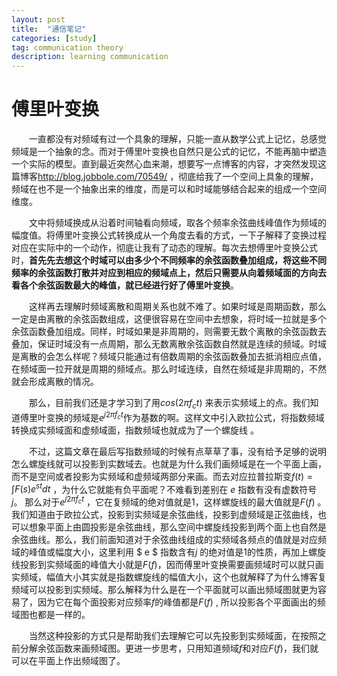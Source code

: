 ```yaml
---
layout: post
title:  "通信笔记"
categories: [study]
tag: communication theory
description: learning communication
---
```




# 傅里叶变换

　　一直都没有对频域有过一个具象的理解，只能一直从数学公式上记忆，总感觉频域是一个抽象的念。而对于傅里叶变换也自然只是公式的记忆，不能再脑中塑造一个实际的模型。直到最近突然心血来潮，想要写一点博客的内容，才突然发现这篇博客<http://blog.jobbole.com/70549/> ，彻底给我了一个空间上具象的理解，频域在也不是一个抽象出来的维度，而是可以和时域能够结合起来的组成一个空间维度。

　　文中将频域换成从沿着时间轴看向频域，取各个频率余弦曲线峰值作为频域的幅度值。将傅里叶变换公式转换成从一个角度去看的方式，一下子解释了变换过程对应在实际中的一个动作，彻底让我有了动态的理解。每次去想傅里叶变换公式时，**首先先去想这个时域可以由多少个不同频率的余弦函数叠加组成，将这些不同频率的余弦函数打散并对应到相应的频域点上，然后只需要从向着频域面的方向去看各个余弦函数最大的峰值，就已经进行好了傅里叶变换**。

　　这样再去理解时频域离散和周期关系也就不难了。如果时域是周期函数，那么一定是由离散的余弦函数组成，这便很容易在空间中去想象，将时域一拉就是多个余弦函数叠加组成。同样，时域如果是非周期的，则需要无数个离散的余弦函数去叠加，保证时域没有一点周期，那么无数离散余弦函数自然就是连续的频域。时域是离散的会怎么样呢？频域只能通过有倍数周期的余弦函数叠加去抵消相应点值，在频域面一拉开就是周期的频域点。那么时域连续，自然在频域是非周期的，不然就会形成离散的情况。

　　那么，目前我们还是才学习到了用<span>$cos(2\pi f_ct)$</span> 来表示实频域上的点。我们知道傅里叶变换的频域是$e^{j2 \pi f_ct}$作为基数的啊。这样文中引入欧拉公式，将指数频域转换成实频域面和虚频域面，指数频域也就成为了一个螺旋线 。         

　　不过，这篇文章在最后写指数频域的时候有点草草了事，没有给予足够的说明怎么螺旋线就可以投影到实数域去。也就是为什么我们画频域是在一个平面上画，而不是空间或者投影为实频域和虚频域两部分来画。而去对应拉普拉斯变$f(t)=\int F(s)e^{st}dt$  ，为什么它就能有负平面呢？不难看到差别在 $e$ 指数有没有虚数符号$j$。 那么对于$e^{j2 \pi f_ct}$ ，它在复频域的绝对值就是1，这样螺旋线的最大值就是$F(f)$ 。我们知道由于欧拉公式，投影到实频域是余弦曲线，投影到虚频域是正弦曲线，也可以想象平面上由圆投影是余弦曲线，那么空间中螺旋线投影到两个面上也自然是余弦曲线。那么，我们前面知道对于余弦曲线组成的实频域各频点的值就是对应频域的峰值或幅度大小，这里利用 $ e $ 指数含有$j$ 的绝对值是1的性质，再加上螺旋线投影到实频域面的峰值大小就是$F(f)$，因而傅里叶变换需要画频域时可以就只画实频域，幅值大小其实就是指数螺旋线的幅值大小，这个也就解释了为什么博客复频域可以投影到实频域。那么解释为什么是在一个平面就可以画出频域图就更为容易了，因为它在每个面投影对应频率$f$的峰值都是$F(f)$ , 所以投影各个平面画出的频域图也都是一样的。

　　当然这种投影的方式只是帮助我们去理解它可以先投影到实频域面，在按照之前分解余弦函数来画频域图。更进一步思考，只用知道频域$f$和对应$F(f)$，我们就可以在平面上作出频域图了。

